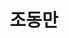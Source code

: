 ---
layout: hubs
key: Q56432838
title: 조동만
name: 조동만
description: 기업가, 한솔아이글로브 회장
score: 0.0002539643050577769
degree: 4
---